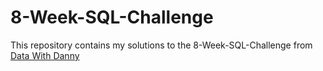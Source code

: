 # 8-Week-SQL-Challenge

This repository contains my solutions to the 8-Week-SQL-Challenge from [Data With Danny](https://8weeksqlchallenge.com/)
